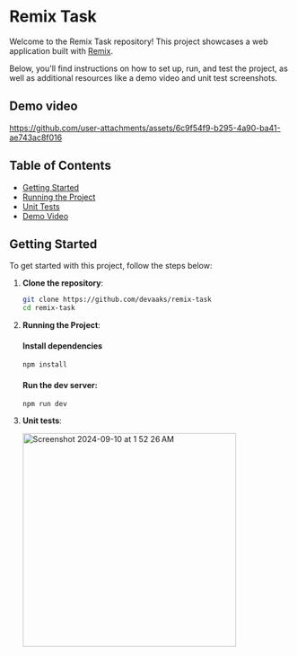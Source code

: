 # Remix Task

Welcome to the Remix Task repository! This project showcases a web application built with [Remix](https://remix.run/). 

Below, you'll find instructions on how to set up, run, and test the project, as well as additional resources like a demo video and unit test screenshots.

## Demo video

https://github.com/user-attachments/assets/6c9f54f9-b295-4a90-ba41-ae743ac8f016


## Table of Contents

- [Getting Started](#getting-started)
- [Running the Project](#running-the-project)
- [Unit Tests](#unit-tests)
- [Demo Video](#demo-video)

## Getting Started

To get started with this project, follow the steps below:

1. **Clone the repository**:
   ```bash
   git clone https://github.com/devaaks/remix-task
   cd remix-task
   ```

2. **Running the Project**:

    #### Install dependencies
    ```bash
    npm install
    ```

    #### Run the dev server:

    ```shellscript
    npm run dev
    ```
    
2. **Unit tests**:

    <img width="380" alt="Screenshot 2024-09-10 at 1 52 26 AM" src="https://github.com/user-attachments/assets/04b54cf1-d641-48cd-953a-04b1330252ba">
